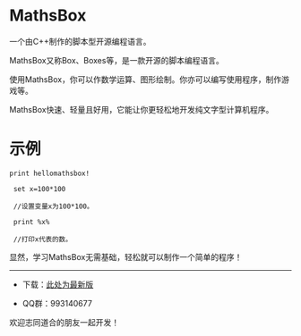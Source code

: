 # MathsBox
一个由C++制作的脚本型开源编程语言。

MathsBox又称Box、Boxes等，是一款开源的脚本编程语言。

使用MathsBox，你可以作数学运算、图形绘制。你亦可以编写使用程序，制作游戏等。

MathsBox快速、轻量且好用，它能让你更轻松地开发纯文字型计算机程序。

# 示例

```
print hellomathsbox!

 set x=100*100

 //设置变量x为100*100。

 print %x%

 //打印x代表的数。
 ```
 
 显然，学习MathsBox无需基础，轻松就可以制作一个简单的程序！
 
 ---
 * 下载：[此处为最新版](http://gvkhdx3365.us06.horainwebs.top/cdn/box.zip)
 
 * QQ群：993140677
 
 欢迎志同道合的朋友一起开发！
